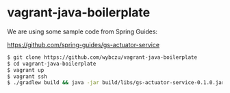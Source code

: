vagrant-java-boilerplate
========================

We are using some sample code from Spring Guides:

https://github.com/spring-guides/gs-actuator-service


```sh
$ git clone https://github.com/wybczu/vagrant-java-boilerplate
$ cd vagrant-java-boilerplate
$ vagrant up
$ vagrant ssh
$ ./gradlew build && java -jar build/libs/gs-actuator-service-0.1.0.jar # you can also use maven :)
```



